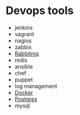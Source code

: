 # Devops tools 

* jenkins
* vagrant
* nagios
* zabbix
* [Rabbitmq](https://github.com/dirakx/Rabbitmq)
* redis
* ansible
* chef
* puppet
* log management
* [Docker](https://github.com/dirakx/Docker)
* [Postgres](https://github.com/dirakx/Postgres)
* mysql








